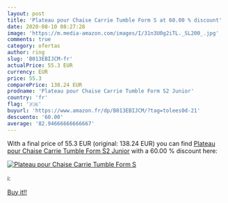 ```yaml
---
layout: post
title: 'Plateau pour Chaise Carrie Tumble Form S at 60.00 % discount'
date: 2020-08-10 08:27:28
image: 'https://m.media-amazon.com/images/I/31n3U0g2iTL._SL200_.jpg'
comments: true
category: ofertas
author: ring
slug: 'B013EBIJCM-fr'
actualPrice: 55.3 EUR
currency: EUR
price: 55.3
comparePrice: 138.24 EUR
prodname: 'Plateau pour Chaise Carrie Tumble Form S2 Junior'
country: 'fr'
flag: '🇫🇷'
buyurl: 'https://www.amazon.fr/dp/B013EBIJCM/?tag=tolees0d-21'
descuento: '60.00'
average: '82.94666666666667'
---
```


With a final price of 55.3 EUR (original: 138.24 EUR) you can find [Plateau pour Chaise Carrie Tumble Form S2 Junior](https://www.amazon.fr/dp/B013EBIJCM/?tag=tolees0d-21) with a  60.00 % discount here:

[![Plateau pour Chaise Carrie Tumble Form S](https://m.media-amazon.com/images/I/31n3U0g2iTL._SL200_.jpg)](https://www.amazon.fr/dp/B013EBIJCM/?tag=tolees0d-21)

ℹ️:


[Buy it!!](https://www.amazon.fr/dp/B013EBIJCM/?tag=tolees0d-21)
